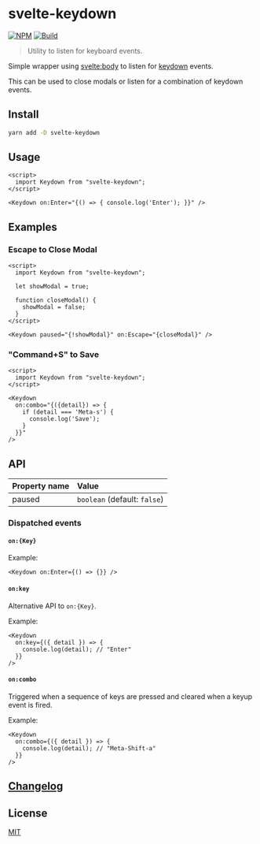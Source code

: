 # svelte-keydown

[![NPM][npm]][npm-url]
[![Build][build]][build-badge]

> Utility to listen for keyboard events.

Simple wrapper using [svelte:body](https://svelte.dev/docs#svelte_body) to listen for [keydown](https://developer.mozilla.org/en-US/docs/Web/API/Document/keydown_event) events.

This can be used to close modals or listen for a combination of keydown events.

## Install

```bash
yarn add -D svelte-keydown
```

## Usage

```svelte
<script>
  import Keydown from "svelte-keydown";
</script>

<Keydown on:Enter="{() => { console.log('Enter'); }}" />
```

## Examples

### Escape to Close Modal

```svelte
<script>
  import Keydown from "svelte-keydown";

  let showModal = true;

  function closeModal() {
    showModal = false;
  }
</script>

<Keydown paused="{!showModal}" on:Escape="{closeModal}" />
```

### "Command+S" to Save

```svelte
<script>
  import Keydown from "svelte-keydown";
</script>

<Keydown
  on:combo="{({detail}) => {
    if (detail === 'Meta-s') {
      console.log('Save');
    }
  }}"
/>
```

## API

| Property name | Value                        |
| :------------ | :--------------------------- |
| paused        | `boolean` (default: `false`) |

### Dispatched events

#### `on:{Key}`

Example:

```svelte
<Keydown on:Enter={() => {}} />
```

#### `on:key`

Alternative API to `on:{Key}`.

Example:

```svelte
<Keydown
  on:key={({ detail }) => {
    console.log(detail); // "Enter"
  }}
/>
```

#### `on:combo`

Triggered when a sequence of keys are pressed and cleared when a keyup event is fired.

Example:

```svelte
<Keydown
  on:combo={({ detail }) => {
    console.log(detail); // "Meta-Shift-a"
  }}
/>
```

## [Changelog](CHANGELOG.md)

## License

[MIT](LICENSE)

[npm]: https://img.shields.io/npm/v/svelte-keydown.svg?color=blue
[npm-url]: https://npmjs.com/package/svelte-keydown
[build]: https://travis-ci.com/metonym/svelte-keydown.svg?branch=master
[build-badge]: https://travis-ci.com/metonym/svelte-keydown
